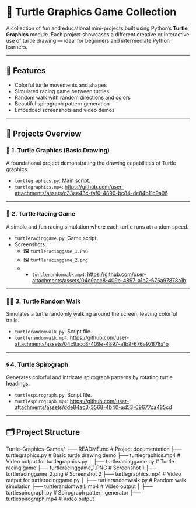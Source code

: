 # 🐢 Turtle Graphics Game Collection

A collection of fun and educational mini-projects built using Python’s **Turtle Graphics** module. Each project showcases a different creative or interactive use of turtle drawing — ideal for beginners and intermediate Python learners.

---

## 📌 Features

- Colorful turtle movements and shapes
- Simulated racing game between turtles
- Random walk with random directions and colors
- Beautiful spirograph pattern generation
- Embedded screenshots and video demos

---

## 📁 Projects Overview

### 🎨 1. Turtle Graphics (Basic Drawing)
A foundational project demonstrating the drawing capabilities of Turtle graphics.

- `turtlegraphics.py`: Main script.
- `turtlegraphics.mp4`: https://github.com/user-attachments/assets/c33ee43c-faf0-4890-bc84-de84b11c9a96

---

### 🏁 2. Turtle Racing Game
A simple and fun racing simulation where each turtle runs at random speed.

- `turtleracinggame.py`: Game script.
- Screenshots:
  - 🖼️ `turtleracinggame_1.PNG`
  - 🖼️ `turtleracinggame_2.png`
  - - `turtlerandomwalk.mp4`: https://github.com/user-attachments/assets/04c9acc8-409e-4897-a1b2-676a97878a1b

---

### 🚶‍♂️ 3. Turtle Random Walk
Simulates a turtle randomly walking around the screen, leaving colorful trails.

- `turtlerandomwalk.py`: Script file.
- `turtlerandomwalk.mp4`: https://github.com/user-attachments/assets/04c9acc8-409e-4897-a1b2-676a97878a1b

---

### 🌀 4. Turtle Spirograph
Generates colorful and intricate spirograph patterns by rotating turtle headings.

- `turtlespirograph.py`: Script file.
- `turtlespirograph.mp4`: https://github.com/user-attachments/assets/dde84ac3-3568-4b40-ad53-69677ca485cd
  
---

## 🗂️ Project Structure

Turtle-Graphics-Games/
├── README.md # Project documentation
├── turtlegraphics.py # Basic turtle drawing demo
├── turtlegraphics.mp4 # Video output for turtlegraphics.py
│
├── turtleracinggame.py # Turtle racing game
├── turtleracinggame_1.PNG # Screenshot 1
├── turtleracinggame_2.png # Screenshot 2
├── turtlegraphics.mp4 # Video output for turtleracinggame.py
│
├── turtlerandomwalk.py # Random walk simulation
├── turtlerandomwalk.mp4 # Video output
│
├── turtlespirograph.py # Spirograph pattern generator
├── turtlespirograph.mp4 # Video output


